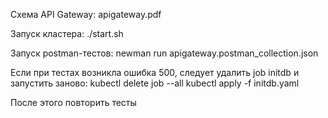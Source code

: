 Схема API Gateway:
apigateway.pdf

Запуск кластера:
./start.sh

Запуск postman-тестов:
newman run apigateway.postman_collection.json

Если при тестах возникла ошибка 500, следует удалить job initdb и запустить заново:
kubectl delete job --all
kubectl apply -f initdb.yaml

После этого повторить тесты

